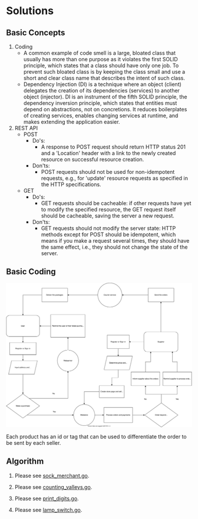 # Solutions

## Basic Concepts

1. Coding
    - A common example of code smell is a large, bloated class that usually has more than one purpose as it violates the first SOLID principle, which states that a class should have only one job. To prevent such bloated class is by keeping the class small and use a short and clear class name that describes the intent of such class.
    - Dependency Injection (DI) is a technique where an object (client) delegates the creation of its dependencies (services) to another object (injector). DI is an instrument of the fifth SOLID principle, the dependency inversion principle, which states that entities must depend on abstractions, not on concretions. It reduces boilerplates of creating services, enables changing services at runtime, and makes extending the application easier.
2. REST API
    - POST
        - Do's:
            - A response to POST request should return HTTP status 201 and a 'Location' header with a link to the newly created resource on successful resource creation.
        - Don'ts:
            - POST requests should not be used for non-idempotent requests, e.g., for 'update' resource requests as specified in the HTTP specifications.
    - GET
        - Do's:
            - GET requests should be cacheable: if other requests have yet to modify the specified resource, the GET request itself should be cacheable, saving the server a new request.
        - Don'ts:
            - GET requests should not modify the server state: HTTP methods except for POST should be idempotent, which means if you make a request several times, they should have the same effect, i.e., they should not change the state of the server.

## Basic Coding

![Design System and Transaction Flow](FLOWCHARTS.svg)

Each product has an id or tag that can be used to differentiate the order to be sent by each seller.

## Algorithm

1. Please see [sock_merchant.go](cmd/sock_merchant/sock_merchant.go).

2. Please see [counting_valleys.go](cmd/counting_valleys/counting_valleys.go).

3. Please see [print_digits.go](cmd/print_digits/print_digits.go).

4. Please see [lamp_switch.go](cmd/lamp_switch/lamp_switch.go).
